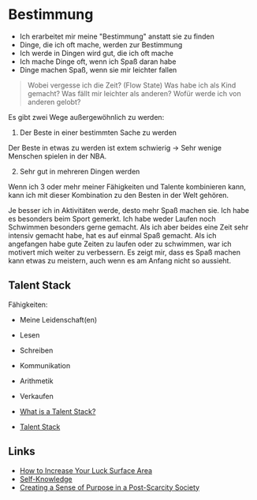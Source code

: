 # Bestimmung

- Ich erarbeitet mir meine "Bestimmung" anstatt sie zu finden
- Dinge, die ich oft mache, werden zur Bestimmung
- Ich werde in Dingen wird gut, die ich oft mache
- Ich mache Dinge oft, wenn ich Spaß daran habe
- Dinge machen Spaß, wenn sie mir leichter fallen

> Wobei vergesse ich die Zeit? (Flow State)
> Was habe ich als Kind gemacht?
> Was fällt mir leichter als anderen?
> Wofür werde ich von anderen gelobt?

Es gibt zwei Wege außergewöhnlich zu werden:

1. Der Beste in einer bestimmten Sache zu werden

Der Beste in etwas zu werden ist extem schwierig -> Sehr wenige Menschen spielen in der NBA.

2. Sehr gut in mehreren Dingen werden

Wenn ich 3 oder mehr meiner Fähigkeiten und Talente kombinieren kann, kann ich mit dieser Kombination zu den Besten in der Welt gehören.

Je besser ich in Aktivitäten werde, desto mehr Spaß machen sie. Ich habe es besonders beim Sport gemerkt.
Ich habe weder Laufen noch Schwimmen besonders gerne gemacht. Als ich aber beides eine Zeit sehr intensiv gemacht habe, hat es auf einmal Spaß gemacht. Als ich angefangen habe gute Zeiten zu laufen oder zu schwimmen, war ich motivert mich weiter zu verbessern. Es zeigt mir, dass es Spaß machen kann etwas zu meistern, auch wenn es am Anfang nicht so aussieht.

## Talent Stack

Fähigkeiten:
- Meine Leidenschaft(en)
- Lesen
- Schreiben
- Kommunikation
- Arithmetik
- Verkaufen

- [What is a Talent Stack?](https://www.sloww.co/talent-stack/)
- [Talent Stack](https://www.scottadamssays.com/2016/12/27/the-kristina-talent-stack/) 

## Links

- [How to Increase Your Luck Surface Area](https://www.codusoperandi.com/posts/increasing-your-luck-surface-area)
- [Self-Knowledge](https://markmanson.net/downloads/self-knowledge)
- [Creating a Sense of Purpose in a Post-Scarcity Society](https://www.youtube.com/watch?v=Otu39FUqlxQ)